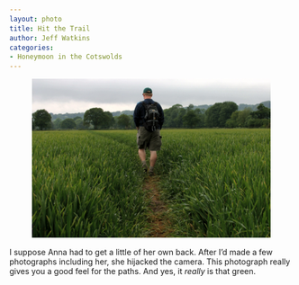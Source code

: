 ```yaml
---
layout: photo
title: Hit the Trail
author: Jeff Watkins
categories:
- Honeymoon in the Cotswolds
---
```


<figure><img class="photo" src="/photos/IMG_0961.jpg"></figure>

I suppose Anna had to get a little of her own back. After I’d made a few
photographs including her, she hijacked the camera. This photograph really
gives you a good feel for the paths. And yes, it _really_ is that green.

